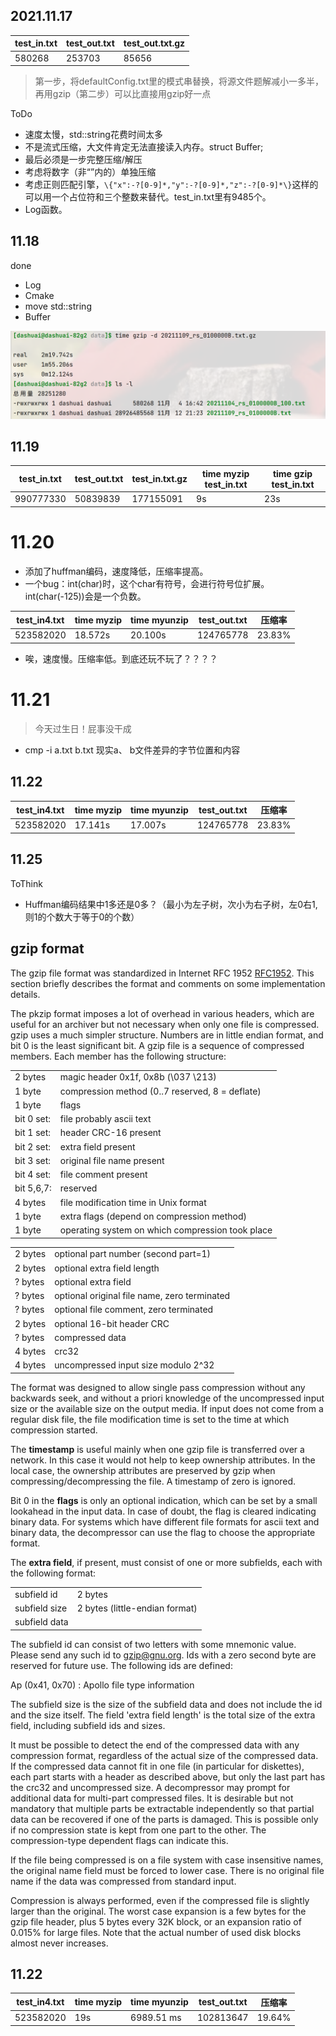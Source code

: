 ## 2021.11.17

|test_in.txt|test_out.txt|test_out.txt.gz|
|---|---|---|
|580268|253703|85656|

> 第一步，将defaultConfig.txt里的模式串替换，将源文件题解减小一多半，再用gzip（第二步）可以比直接用gzip好一点

ToDo
- 速度太慢，std::string花费时间太多
- 不是流式压缩，大文件肯定无法直接读入内存。struct Buffer;
- 最后必须是一步完整压缩/解压
- 考虑将数字（非“”内的）单独压缩
- 考虑正则匹配引擎，`\{"x":-?[0-9]*,"y":-?[0-9]*,"z":-?[0-9]*\}`这样的可以用一个占位符和三个整数来替代。test_in.txt里有9485个。
- Log函数。

## 11.18

done
- Log
- Cmake
- move std::string
- Buffer

![](p1.png)


## 11.19
|test_in.txt|test_out.txt|test_in.txt.gz|time myzip test_in.txt| time gzip test_in.txt|
|---|---|---|---|---|
|990777330|50839839|177155091|9s|23s|


# 11.20
- 添加了huffman编码，速度降低，压缩率提高。
- 一个bug：int(char)时，这个char有符号，会进行符号位扩展。int(char(-125))会是一个负数。

|test_in4.txt|time myzip|time myunzip|test_out.txt|压缩率|
|---|---|---|---|---|
|523582020|18.572s |20.100s|124765778|23.83%|

- 唉，速度慢。压缩率低。到底还玩不玩了？？？？

# 11.21

> 今天过生日！屁事没干成
> 

- cmp -i a.txt b.txt 现实a、 b文件差异的字节位置和内容

## 11.22

|test_in4.txt|time myzip|time myunzip|test_out.txt|压缩率|
|---|---|---|---|---|
|523582020|17.141s |17.007s|124765778|23.83%|

## 11.25

ToThink
- Huffman编码结果中1多还是0多？（最小为左子树，次小为右子树，左0右1,则1的个数大于等于0的个数）

## gzip format


The gzip file format was standardized in Internet RFC 1952 [RFC1952](https://www.ietf.org/rfc/rfc1952.txt).
This section briefly describes the format and comments on some
implementation details.

The pkzip format imposes a lot of overhead in various headers, which
are useful for an archiver but not necessary when only one file is
compressed. gzip uses a much simpler structure. Numbers are in little
endian format, and bit 0 is the least significant bit.
A gzip file is a sequence of compressed members. Each member has the
following structure:

|||
|---|---|
|2 bytes | magic header  0x1f, 0x8b (\037 \213)|
|1 byte |  compression method (0..7 reserved, 8 = deflate)|
|1 byte |  flags|
|bit 0 set: |file probably ascii text|
|bit 1 set:| header CRC-16 present|
|bit 2 set:| extra field present|
|bit 3 set: |original file name present|
|bit 4 set: |file comment present|
|bit 5,6,7:| reserved|
|4 bytes  |file modification time in Unix format|
|1 byte  | extra flags (depend on compression method)|
|1 byte  | operating system on which compression took place|


|||
|---|---|
|2 bytes | optional part number (second part=1)|
|2 bytes | optional extra field length|
|? bytes | optional extra field|
|? bytes | optional original file name, zero terminated|
|? bytes | optional file comment, zero terminated|
|2 bytes | optional 16-bit header CRC|
|? bytes  |compressed data|
|4 bytes | crc32|
|4 bytes|  uncompressed input size modulo 2^32|

The format was designed to allow single pass compression without any
backwards seek, and without a priori knowledge of the uncompressed
input size or the available size on the output media. If input does
not come from a regular disk file, the file modification time is set
to the time at which compression started.

The **timestamp** is useful mainly when one gzip file is transferred over
a network. In this case it would not help to keep ownership
attributes. In the local case, the ownership attributes are preserved
by gzip when compressing/decompressing the file. A timestamp of zero
is ignored.

Bit 0 in the **flags** is only an optional indication, which can be set by
a small lookahead in the input data. In case of doubt, the flag is
cleared indicating binary data. For systems which have different
file formats for ascii text and binary data, the decompressor can
use the flag to choose the appropriate format.

The **extra field**, if present, must consist of one or more subfields,
each with the following format:

|||
|---|---|
|subfield id   | 2 bytes|
|subfield size | 2 bytes  (little-endian format)|
|subfield data||

The subfield id can consist of two letters with some mnemonic value.
Please send any such id to <gzip@gnu.org>. Ids with a zero second
byte are reserved for future use. The following ids are defined:

Ap (0x41, 0x70) : Apollo file type information

The subfield size is the size of the subfield data and does not
include the id and the size itself. The field 'extra field length' is
the total size of the extra field, including subfield ids and sizes.

It must be possible to detect the end of the compressed data with any
compression format, regardless of the actual size of the compressed
data. If the compressed data cannot fit in one file (in particular for
diskettes), each part starts with a header as described above, but
only the last part has the crc32 and uncompressed size. A decompressor
may prompt for additional data for multi-part compressed files. It is
desirable but not mandatory that multiple parts be extractable
independently so that partial data can be recovered if one of the
parts is damaged. This is possible only if no compression state is
kept from one part to the other. The compression-type dependent flags
can indicate this.

If the file being compressed is on a file system with case insensitive
names, the original name field must be forced to lower case. There is
no original file name if the data was compressed from standard input.

Compression is always performed, even if the compressed file is
slightly larger than the original. The worst case expansion is
a few bytes for the gzip file header, plus 5 bytes every 32K block,
or an expansion ratio of 0.015% for large files. Note that the actual
number of used disk blocks almost never increases.

## 11.22

|test_in4.txt|time myzip|time myunzip|test_out.txt|压缩率|
|---|---|---|---|---|
|523582020|19s|6989.51 ms|102813647|19.64%|